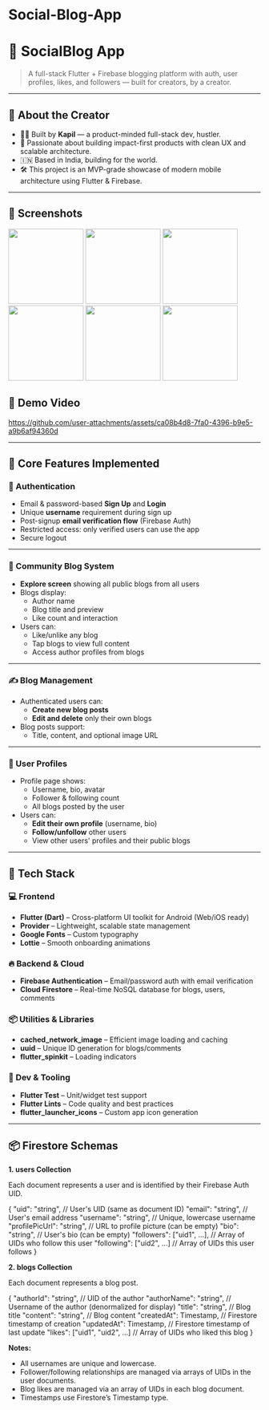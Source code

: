 # Social-Blog-App

# 📝 SocialBlog App

> A full-stack Flutter + Firebase blogging platform with auth, user profiles, likes, and followers — built for creators, by a creator.

---

## 🙌 About the Creator

- 👨‍💻 Built by **Kapil** — a product-minded full-stack dev, hustler.
- 🚀 Passionate about building impact-first products with clean UX and scalable architecture.
- 🇮🇳 Based in India, building for the world.
- 🛠️ This project is an MVP-grade showcase of modern mobile architecture using Flutter & Firebase.

---
## 📸 Screenshots

<p float="left">
  <img src="https://github.com/user-attachments/assets/f65b9bd7-33ae-4e21-bd5c-335532da5cd3" width="150"/>
  <img src="https://github.com/user-attachments/assets/1a4c4970-ec41-481a-a412-f3d286191e3a" width="150"/>
  <img src="https://github.com/user-attachments/assets/f5e4a09d-c664-402e-8231-fb4ce06082b9" width="150"/>
  <img src="https://github.com/user-attachments/assets/dcb10ff2-bd81-4486-8190-9181ebcf11d4" width="150"/>
  <img src="https://github.com/user-attachments/assets/06ea07a5-44c9-4187-9d05-4071d314faa8" width="150"/>
  <img src="https://github.com/user-attachments/assets/f93e691b-0549-4f42-908f-40df6768a8bb" width="150"/>
</p>

## 🎥 Demo Video

https://github.com/user-attachments/assets/ca08b4d8-7fa0-4396-b9e5-a9b6af94360d

---

## 🚀 Core Features Implemented

### 🔐 Authentication
- Email & password-based **Sign Up** and **Login**
- Unique **username** requirement during sign up
- Post-signup **email verification flow** (Firebase Auth)
- Restricted access: only verified users can use the app
- Secure logout

---

### 📰 Community Blog System
- **Explore screen** showing all public blogs from all users
- Blogs display:
  - Author name
  - Blog title and preview
  - Like count and interaction
- Users can:
  - Like/unlike any blog
  - Tap blogs to view full content
  - Access author profiles from blogs

---

### ✍️ Blog Management
- Authenticated users can:
  - **Create new blog posts**
  - **Edit and delete** only their own blogs
- Blog posts support:
  - Title, content, and optional image URL

---

### 👤 User Profiles
- Profile page shows:
  - Username, bio, avatar
  - Follower & following count
  - All blogs posted by the user
- Users can:
  - **Edit their own profile** (username, bio)
  - **Follow/unfollow** other users
  - View other users' profiles and their public blogs

---

## 🧱 Tech Stack

### 💻 Frontend
- **Flutter (Dart)** – Cross-platform UI toolkit for Android (Web/iOS ready)
- **Provider** – Lightweight, scalable state management
- **Google Fonts** – Custom typography
- **Lottie** – Smooth onboarding animations

### 🔥 Backend & Cloud
- **Firebase Authentication** – Email/password auth with email verification
- **Cloud Firestore** – Real-time NoSQL database for blogs, users, comments

### 📦 Utilities & Libraries
- **cached_network_image** – Efficient image loading and caching
- **uuid** – Unique ID generation for blogs/comments
- **flutter_spinkit** – Loading indicators

### 🧪 Dev & Tooling
- **Flutter Test** – Unit/widget test support
- **Flutter Lints** – Code quality and best practices
- **flutter_launcher_icons** – Custom app icon generation

---

## **📦 Firestore Schemas**

**1. users Collection**

Each document represents a user and is identified by their Firebase Auth UID.

{
"uid": "string",                // User's UID (same as document ID)
"email": "string",              // User's email address
"username": "string",           // Unique, lowercase username
"profilePicUrl": "string",      // URL to profile picture (can be empty)
"bio": "string",                // User's bio (can be empty)
"followers": ["uid1", ...],     // Array of UIDs who follow this user
"following": ["uid2", ...]      // Array of UIDs this user follows
}

**2. blogs Collection**

Each document represents a blog post.

{
"authorId": "string",           // UID of the author
"authorName": "string",         // Username of the author (denormalized for display)
"title": "string",              // Blog title
"content": "string",            // Blog content
"createdAt": Timestamp,         // Firestore timestamp of creation
"updatedAt": Timestamp,         // Firestore timestamp of last update
"likes": ["uid1", "uid2", ...]  // Array of UIDs who liked this blog
}

**Notes:**

- All usernames are unique and lowercase.
- Follower/following relationships are managed via arrays of UIDs in the user documents.
- Blog likes are managed via an array of UIDs in each blog document.
- Timestamps use Firestore’s Timestamp type.
